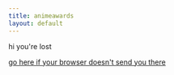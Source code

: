 ```yaml
---
title: animeawards
layout: default
---
```

hi you're lost

[go here if your browser doesn't send you there](https://r-anime.github.io/animeawards/)
